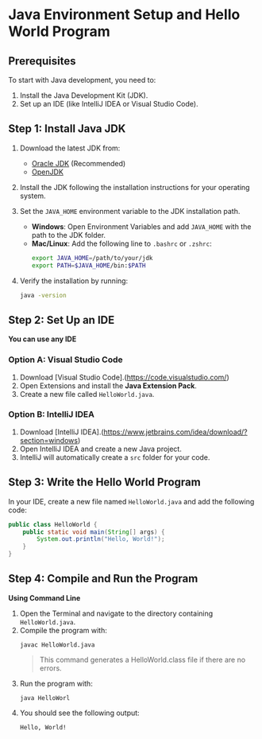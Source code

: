 # Java Environment Setup and Hello World Program

## Prerequisites
To start with Java development, you need to:
1. Install the Java Development Kit (JDK).
2. Set up an IDE (like IntelliJ IDEA or Visual Studio Code).

## Step 1: Install Java JDK
1. Download the latest JDK from:
   - [Oracle JDK](https://www.oracle.com/java/technologies/javase-downloads.html) (Recommended)
   - [OpenJDK](https://jdk.java.net/)
2. Install the JDK following the installation instructions for your operating system.
3. Set the `JAVA_HOME` environment variable to the JDK installation path.
   - **Windows**: Open Environment Variables and add `JAVA_HOME` with the path to the JDK folder.
   - **Mac/Linux**: Add the following line to `.bashrc` or `.zshrc`:
     ```bash
     export JAVA_HOME=/path/to/your/jdk
     export PATH=$JAVA_HOME/bin:$PATH
     ```

4. Verify the installation by running:
   ```bash
   java -version

## Step 2: Set Up an IDE
**You can use any IDE**

### Option A: Visual Studio Code
1. Download [Visual Studio Code].(https://code.visualstudio.com/)
2. Open Extensions and install the **Java Extension Pack**.
3. Create a new file called `HelloWorld.java`.

### Option B: IntelliJ IDEA
1. Download [IntelliJ IDEA].(https://www.jetbrains.com/idea/download/?section=windows)
2. Open IntelliJ IDEA and create a new Java project.
3. IntelliJ will automatically create a `src` folder for your code.

## Step 3: Write the Hello World Program
In your IDE, create a new file named `HelloWorld.java` and add the following code:

```java
public class HelloWorld {
    public static void main(String[] args) {
        System.out.println("Hello, World!");
    }
}
```

## Step 4: Compile and Run the Program
**Using Command Line**

1. Open the Terminal and navigate to the directory containing `HelloWorld.java`.
2. Compile the program with:
   ```
   javac HelloWorld.java
   ```
   > This command generates a HelloWorld.class file if there are no errors.
3. Run the program with:
   ```
   java HelloWorl
   ```
4. You should see the following output:
   ```
   Hello, World!
   ```
